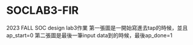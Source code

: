# SOCLAB3-FIR
2023 FALL SOC design lab3作業
第一張圖是一開始寫進去tap的時候，並且ap_start=0
第二張圖是最後一筆input data到的時候，最後ap_done=1
